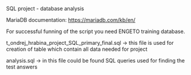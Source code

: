 SQL project - database analysis

MariaDB documentation: https://mariadb.com/kb/en/

For successful funning of the script you need ENGETO training database.

t_ondrej_hrabina_project_SQL_primary_final.sql -> this file is used for creation of table which contain all data needed for project

analysis.sql -> in this file could be found SQL queries used for finding the test answers
